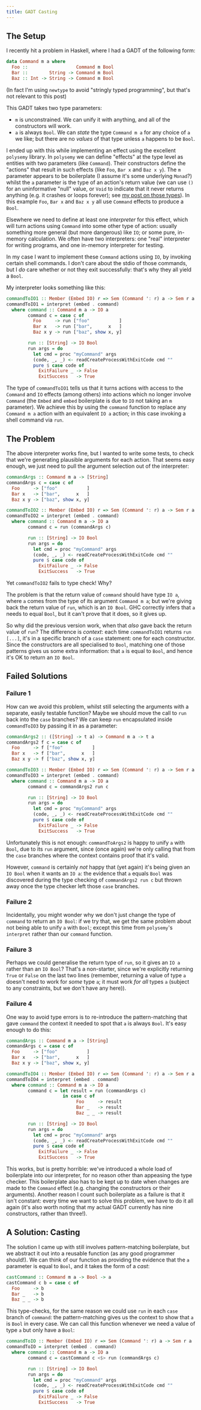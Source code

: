 ```yaml
---
title: GADT Casting
---
```


## The Setup ##

I recently hit a problem in Haskell, where I had a GADT of the following form:

```haskell
data Command m a where
  Foo ::                  Command m Bool
  Bar ::        String -> Command m Bool
  Baz :: Int -> String -> Command m Bool
```

(In fact I'm using `newtype` to avoid "stringly typed programming", but that's
not relevant to this post)

This GADT takes two type parameters:

 - `m` is unconstrained. We can unify it with anything, and all of the
   constructors will work.
 - `a` is always `Bool`. We can *state* the type `Command m a` for any choice of
   `a` we like; but there are no *values* of that type unless `a` happens to be
   `Bool`.

I ended up with this while implementing an effect using the excellent `polysemy`
library. In `polysemy` we can define "effects" at the type level as entities
with two parameters (like `Command`). Their constructors define the "actions"
that result in such effects (like `Foo`, `Bar x` and `Baz x y`). The `m`
parameter appears to be boilerplate (I assume it's some underlying `Monad`?)
whilst the `a` parameter is the type of an action's return value (we can use
`()` for an uninformative "null" value, or `Void` to indicate that it never
returns anything (e.g. it crashes or loops forever); see
[my post on those types](/blog/2020-02-09-bottom.html)). In this example
`Foo`, `Bar x` and `Baz x y` all use `Command` effects to produce a `Bool`.

Elsewhere we need to define at least one *interpreter* for this effect, which
will turn actions using `Command` into some other type of action: usually
something more general (but more dangerous) like `IO`; or some pure, in-memory
calculation. We often have two interpreters: one "real" interpreter for writing
programs, and one in-memory interpreter for testing.

In my case I want to implement these `Command` actions using `IO`, by invoking
certain shell commands. I don't care about the stdio of those commands, but I
*do* care whether or not they exit successfully: that's why they all yield a
`Bool`.

My interpreter looks something like this:

```haskell
commandToIO1 :: Member (Embed IO) r => Sem (Command ': r) a -> Sem r a
commandToIO1 = interpret (embed . command)
  where command :: Command m a -> IO a
        command c = case c of
          Foo     -> run ["foo"           ]
          Bar x   -> run ["bar",      x   ]
          Baz x y -> run ["baz", show x, y]

        run :: [String] -> IO Bool
        run args = do
          let cmd = proc "myCommand" args
          (code, _, _) <- readCreateProcessWithExitCode cmd ""
          pure $ case code of
            ExitFailure _ -> False
            ExitSuccess   -> True
```

The type of `commandToIO1` tells us that it turns actions with access to the
`Command` and `IO` effects (among others) into actions which no longer involve
`Command` (the `Embed` and `embed` boilerplate is due to `IO` not taking an `m`
parameter). We achieve this by using the `command` function to replace any
`Command m a` action with an equivalent `IO a` action; in this case invoking a
shell command via `run`.

## The Problem ##

The above interpreter works fine, but I wanted to write some tests, to check
that we're generating plausible arguments for each action. That seems easy
enough, we just need to pull the argument selection out of the interpreter:

```haskell
commandArgs :: Command m a -> [String]
commandArgs c = case c of
  Foo     -> ["foo"           ]
  Bar x   -> ["bar",      x   ]
  Baz x y -> ["baz", show x, y]

commandToIO2 :: Member (Embed IO) r => Sem (Command ': r) a -> Sem r a
commandToIO2 = interpret (embed . command)
  where command :: Command m a -> IO a
        command c = run (commandArgs c)

        run :: [String] -> IO Bool
        run args = do
          let cmd = proc "myCommand" args
          (code, _, _) <- readCreateProcessWithExitCode cmd ""
          pure $ case code of
            ExitFailure _ -> False
            ExitSuccess   -> True
```

Yet `commandToIO2` fails to type check! Why?

The problem is that the return value of `command` should have type `IO a`, where
`a` comes from the type of its argument `Command m a`; but we're giving back the
return value of `run`, which is an `IO Bool`. GHC correctly infers that `a`
needs to equal `Bool`, but it can't prove that it does, so it gives up.

So why did the previous version work, when that *also* gave back the return
value of `run`? The difference is *context*: each time `commandToIO1` returns
`run [...]`, it's in a specific branch of a `case` statement: one for each
constructor. Since the constructors are all specialised to `Bool`, matching one
of those patterns gives us some extra information: that `a` is equal to `Bool`,
and hence it's OK to return an `IO Bool`.

## Failed Solutions ##

### Failure 1 ###

How can we avoid this problem, whilst still selecting the arguments with a
separate, easily testable function? Maybe we should move the call to `run` back
into the `case` branches? We can keep `run` encapsulated inside `commandToIO3`
by passing it in as a parameter:

```haskell
commandArgs2 :: ([String] -> t a) -> Command m a -> t a
commandArgs2 f c = case c of
  Foo     -> f ["foo"           ]
  Bar x   -> f ["bar",      x   ]
  Baz x y -> f ["baz", show x, y]

commandToIO3 :: Member (Embed IO) r => Sem (Command ': r) a -> Sem r a
commandToIO3 = interpret (embed . command)
  where command :: Command m a -> IO a
        command c = commandArgs2 run c

        run :: [String] -> IO Bool
        run args = do
          let cmd = proc "myCommand" args
          (code, _, _) <- readCreateProcessWithExitCode cmd ""
          pure $ case code of
            ExitFailure _ -> False
            ExitSuccess   -> True
```

Unfortunately this is not enough: `commandToArgs2` is happy to unify `a` with
`Bool`, due to its `run` argument, since (once again) we're only calling that
from the `case` branches where the context contains proof that it's valid.

However, `command` is certainly *not* happy that (yet again) it's being given an
`IO Bool` when it wants an `IO a`: the evidence that `a` equals `Bool` was
discovered during the type checking of `commandArgs2 run c` but thrown away once
the type checker left those `case` branches.

### Failure 2 ###

Incidentally, you might wonder why we don't just change the type of `command` to
return an `IO Bool`: if we try that, we get the same problem about not being
able to unify `a` with `Bool`; except this time from `polysemy`'s `interpret`
rather than our `command` function.

### Failure 3 ###

Perhaps we could generalise the return type of `run`, so it gives an `IO a`
rather than an `IO Bool`? That's a non-starter, since we're explicitly returning
`True` or `False` on the last two lines (remember, returning a value of type
`a` doesn't need to work for *some* type `a`; it must work *for all* types `a`
(subject to any constraints, but we don't have any here)).

### Failure 4 ###

One way to avoid type errors is to re-introduce the pattern-matching that gave
`command` the context it needed to spot that `a` is always `Bool`. It's easy
enough to do this:

```haskell
commandArgs :: Command m a -> [String]
commandArgs c = case c of
  Foo     -> ["foo"           ]
  Bar x   -> ["bar",      x   ]
  Baz x y -> ["baz", show x, y]

commandToIO4 :: Member (Embed IO) r => Sem (Command ': r) a -> Sem r a
commandToIO4 = interpret (embed . command)
  where command :: Command m a -> IO a
        command c = let result = run (commandArgs c)
                     in case c of
                          Foo     -> result
                          Bar _   -> result
                          Baz _ _ -> result

        run :: [String] -> IO Bool
        run args = do
          let cmd = proc "myCommand" args
          (code, _, _) <- readCreateProcessWithExitCode cmd ""
          pure $ case code of
            ExitFailure _ -> False
            ExitSuccess   -> True
```

This works, but is pretty horrible: we've introduced a whole load of boilerplate
into our interpreter, for no reason other than appeasing the type checker. This
boilerplate also has to be kept up to date when changes are made to the
`Command` effect (e.g. changing the constructors or their arguments). Another
reason I count such boilerplate as a failure is that it isn't constant: every
time we want to solve this problem, we have to do it all again (it's also worth
noting that my actual GADT currently has nine constructors, rather than three!).

## A Solution: Casting ##

The solution I came up with still involves pattern-matching boilerplate, but we
abstract it out into a reusable function (as any good programmer should!). We
can think of our function as providing the evidence that the `a` parameter is
equal to `Bool`, and it takes the form of a *cast*:

```haskell
castCommand :: Command m a -> Bool -> a
castCommand c b = case c of
  Foo     -> b
  Bar _   -> b
  Baz _ _ -> b
```

This type-checks, for the same reason we could use `run` in each `case` branch
of `command`: the pattern-matching gives us the context to show that `a` is
`Bool` in every case. We can call this function whenever we need a value of
type `a` but only have a `Bool`:

```haskell
commandToIO :: Member (Embed IO) r => Sem (Command ': r) a -> Sem r a
commandToIO = interpret (embed . command)
  where command :: Command m a -> IO a
        command c = castCommand c <$> run (commandArgs c)

        run :: [String] -> IO Bool
        run args = do
          let cmd = proc "myCommand" args
          (code, _, _) <- readCreateProcessWithExitCode cmd ""
          pure $ case code of
            ExitFailure _ -> False
            ExitSuccess   -> True
```
